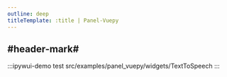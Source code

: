 ```yaml
---
outline: deep
titleTemplate: :title | Panel-Vuepy
---
```


## #header-mark#
:::ipywui-demo test
src/examples/panel_vuepy/widgets/TextToSpeech
::: 